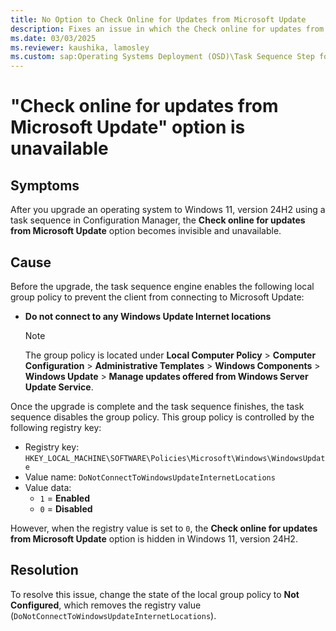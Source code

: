 ```yaml
---
title: No Option to Check Online for Updates from Microsoft Update
description: Fixes an issue in which the Check online for updates from Microsoft Update option is unavailable after upgrading an OS to Windows 11, version 24H2.
ms.date: 03/03/2025
ms.reviewer: kaushika, lamosley
ms.custom: sap:Operating Systems Deployment (OSD)\Task Sequence Step for Applying Windows Settings
---
```

# "Check online for updates from Microsoft Update" option is unavailable

## Symptoms

After you upgrade an operating system to Windows 11, version 24H2 using a task sequence in Configuration Manager, the **Check online for updates from Microsoft Update** option becomes invisible and unavailable.

## Cause

Before the upgrade, the task sequence engine enables the following local group policy to prevent the client from connecting to Microsoft Update:

- **Do not connect to any Windows Update Internet locations**

  > [!NOTE]
  > The group policy is located under **Local Computer Policy** > **Computer Configuration** > **Administrative Templates** > **Windows Components** > **Windows Update** > **Manage updates offered from Windows Server Update Service**.

Once the upgrade is complete and the task sequence finishes, the task sequence disables the group policy. This group policy is controlled by the following registry key:

- Registry key: `HKEY_LOCAL_MACHINE\SOFTWARE\Policies\Microsoft\Windows\WindowsUpdate`
- Value name: `DoNotConnectToWindowsUpdateInternetLocations`
- Value data:
  - `1` = **Enabled**
  - `0` = **Disabled**

However, when the registry value is set to `0`, the **Check online for updates from Microsoft Update** option is hidden in Windows 11, version 24H2.

## Resolution

To resolve this issue, change the state of the local group policy to **Not Configured**, which removes the registry value (`DoNotConnectToWindowsUpdateInternetLocations`).
